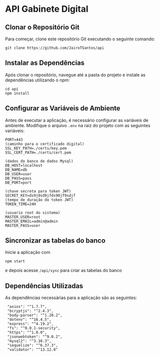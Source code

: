 # API Gabinete Digital

## Clonar o Repositório Git

Para começar, clone este repositório Git executando o seguinte comando:

```
git clone https://github.com/JairoTSantos/api
```

## Instalar as Dependências

Após clonar o repositório, navegue até a pasta do projeto e instale as dependências utilizando o npm:

```
cd api
npm install
```

## Configurar as Variáveis de Ambiente

Antes de executar a aplicação, é necessário configurar as variáveis de ambiente. Modifique o arquivo `.env` na raiz do projeto com as seguintes variáveis:

```
PORT=443
(caminho para o certificado digital)
SSL_KEY_PATH=./certs/key.pem 
SSL_CERT_PATH=./certs/cert.pem

(dados do banco de dados Mysql)
DB_HOST=localhost
DB_NAME=db
DB_USER=user
DB_PASS=pass
DB_PORT=port

(chave secreta para token JWT)
SECRET_KEY=ds9j0sd9jfds90jf9sdjf
(tempo de duração do token JWT)
TOKEN_TIME=24H

(usuario root do sistema)
MASTER_USER=root
MASTER_EMAIL=admin@admin
MASTER_PASS=user
```
## Sincronizar as tabelas do banco
Inicie a aplicação com

```
npm start
```
e depois acesse ```/api/sync``` para criar as tabelas do banco

## Dependências Utilizadas

As dependências necessárias para a aplicação são as seguintes:

```
 "axios": "^1.7.7",
 "bcryptjs": "^2.4.3",
 "body-parser": "^1.20.2",
 "dotenv": "^16.4.5",
 "express": "^4.19.2",
 "fs": "^0.0.1-security",
 "https": "^1.0.0",
 "jsonwebtoken": "^9.0.2",
 "mysql2": "^3.10.3",
 "sequelize": "^6.37.3",
 "validator": "^13.12.0"
```